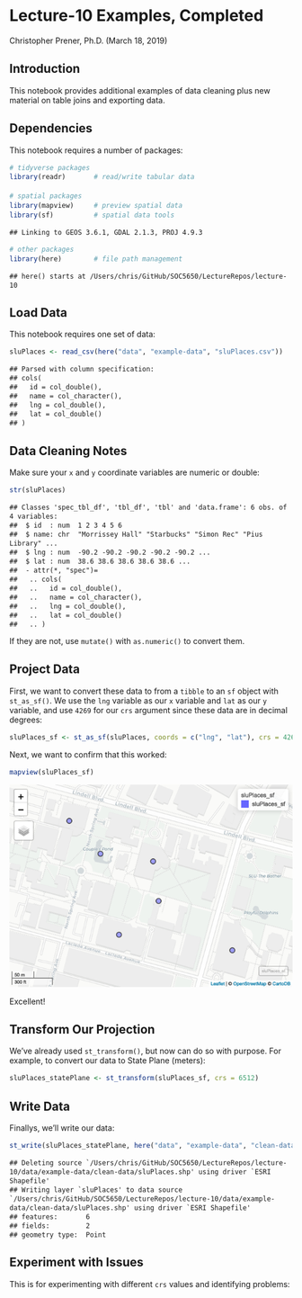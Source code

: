 Lecture-10 Examples, Completed
================
Christopher Prener, Ph.D.
(March 18, 2019)

## Introduction

This notebook provides additional examples of data cleaning plus new
material on table joins and exporting data.

## Dependencies

This notebook requires a number of packages:

``` r
# tidyverse packages
library(readr)       # read/write tabular data

# spatial packages
library(mapview)     # preview spatial data
library(sf)          # spatial data tools
```

    ## Linking to GEOS 3.6.1, GDAL 2.1.3, PROJ 4.9.3

``` r
# other packages
library(here)        # file path management
```

    ## here() starts at /Users/chris/GitHub/SOC5650/LectureRepos/lecture-10

## Load Data

This notebook requires one set of data:

``` r
sluPlaces <- read_csv(here("data", "example-data", "sluPlaces.csv"))
```

    ## Parsed with column specification:
    ## cols(
    ##   id = col_double(),
    ##   name = col_character(),
    ##   lng = col_double(),
    ##   lat = col_double()
    ## )

## Data Cleaning Notes

Make sure your `x` and `y` coordinate variables are numeric or
    double:

``` r
str(sluPlaces)
```

    ## Classes 'spec_tbl_df', 'tbl_df', 'tbl' and 'data.frame': 6 obs. of  4 variables:
    ##  $ id  : num  1 2 3 4 5 6
    ##  $ name: chr  "Morrissey Hall" "Starbucks" "Simon Rec" "Pius Library" ...
    ##  $ lng : num  -90.2 -90.2 -90.2 -90.2 -90.2 ...
    ##  $ lat : num  38.6 38.6 38.6 38.6 38.6 ...
    ##  - attr(*, "spec")=
    ##   .. cols(
    ##   ..   id = col_double(),
    ##   ..   name = col_character(),
    ##   ..   lng = col_double(),
    ##   ..   lat = col_double()
    ##   .. )

If they are not, use `mutate()` with `as.numeric()` to convert them.

## Project Data

First, we want to convert these data to from a `tibble` to an `sf`
object with `st_as_sf()`. We use the `lng` variable as our `x` variable
and `lat` as our `y` variable, and use `4269` for our `crs` argument
since these data are in decimal
degrees:

``` r
sluPlaces_sf <- st_as_sf(sluPlaces, coords = c("lng", "lat"), crs = 4269)
```

Next, we want to confirm that this worked:

``` r
mapview(sluPlaces_sf)
```

![](lecture-10-complete_files/figure-gfm/preview-1.png)<!-- -->

Excellent\!

## Transform Our Projection

We’ve already used `st_transform()`, but now can do so with purpose. For
example, to convert our data to State Plane (meters):

``` r
sluPlaces_statePlane <- st_transform(sluPlaces_sf, crs = 6512)
```

## Write Data

Finallys, we’ll write our
data:

``` r
st_write(sluPlaces_statePlane, here("data", "example-data", "clean-data", "sluPlaces.shp"), delete_dsn = TRUE)
```

    ## Deleting source `/Users/chris/GitHub/SOC5650/LectureRepos/lecture-10/data/example-data/clean-data/sluPlaces.shp' using driver `ESRI Shapefile'
    ## Writing layer `sluPlaces' to data source `/Users/chris/GitHub/SOC5650/LectureRepos/lecture-10/data/example-data/clean-data/sluPlaces.shp' using driver `ESRI Shapefile'
    ## features:       6
    ## fields:         2
    ## geometry type:  Point

## Experiment with Issues

This is for experimenting with different `crs` values and identifying
problems:
